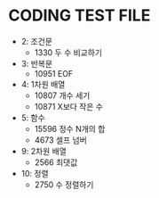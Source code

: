 # CODING TEST FILE
  - 2: 조건문
    - 1330 두 수 비교하기
  - 3: 반복문
    - 10951 EOF
  - 4: 1차원 배열
    - 10807 개수 세기
    - 10871 X보다 작은 수
  - 5: 함수
    - 15596 정수 N개의 합
    - 4673 셀프 넘버
  - 9: 2차원 배열
    - 2566 최댓값
  - 10: 정렬
    - 2750 수 정렬하기
